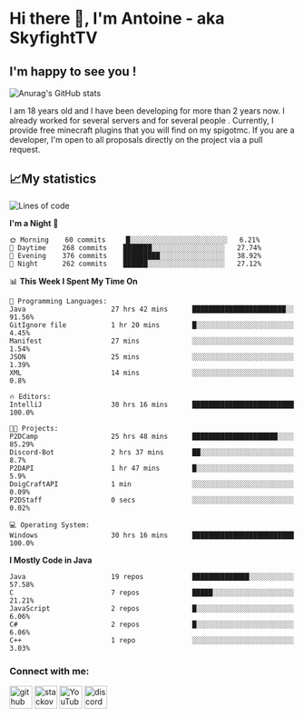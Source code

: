 # Hi there 👋, I'm Antoine - aka SkyfightTV
## I'm happy to see you !
![Anurag's GitHub stats](https://github-readme-stats.vercel.app/api?username=SKyfightTV&show_icons=true&theme=dark&count_private=true&)

I am 18 years old and I have been developing for more than 2 years now. I already worked for several servers and for several people . Currently, I provide free minecraft plugins that you will find on my spigotmc.
If you are a developer, I'm open to all proposals directly on the project via a pull request.

## 📈My statistics
<!--START_SECTION:waka-->
![Lines of code](https://img.shields.io/badge/From%20Hello%20World%20I%27ve%20Written-2%20Million%20lines%20of%20code-blue)

**I'm a Night 🦉** 

```text
🌞 Morning    60 commits     █░░░░░░░░░░░░░░░░░░░░░░░░   6.21% 
🌆 Daytime    268 commits    ███████░░░░░░░░░░░░░░░░░░   27.74% 
🌃 Evening    376 commits    █████████░░░░░░░░░░░░░░░░   38.92% 
🌙 Night      262 commits    ██████░░░░░░░░░░░░░░░░░░░   27.12%

```


📊 **This Week I Spent My Time On** 

```text
💬 Programming Languages: 
Java                     27 hrs 42 mins      ███████████████████████░░   91.56% 
GitIgnore file           1 hr 20 mins        █░░░░░░░░░░░░░░░░░░░░░░░░   4.45% 
Manifest                 27 mins             ░░░░░░░░░░░░░░░░░░░░░░░░░   1.54% 
JSON                     25 mins             ░░░░░░░░░░░░░░░░░░░░░░░░░   1.39% 
XML                      14 mins             ░░░░░░░░░░░░░░░░░░░░░░░░░   0.8%

🔥 Editors: 
IntelliJ                 30 hrs 16 mins      █████████████████████████   100.0%

🐱‍💻 Projects: 
P2DCamp                  25 hrs 48 mins      █████████████████████░░░░   85.29% 
Discord-Bot              2 hrs 37 mins       ██░░░░░░░░░░░░░░░░░░░░░░░   8.7% 
P2DAPI                   1 hr 47 mins        █░░░░░░░░░░░░░░░░░░░░░░░░   5.9% 
DoigCraftAPI             1 min               ░░░░░░░░░░░░░░░░░░░░░░░░░   0.09% 
P2DStaff                 0 secs              ░░░░░░░░░░░░░░░░░░░░░░░░░   0.02%

💻 Operating System: 
Windows                  30 hrs 16 mins      █████████████████████████   100.0%

```

**I Mostly Code in Java** 

```text
Java                     19 repos            ██████████████░░░░░░░░░░░   57.58% 
C                        7 repos             █████░░░░░░░░░░░░░░░░░░░░   21.21% 
JavaScript               2 repos             █░░░░░░░░░░░░░░░░░░░░░░░░   6.06% 
C#                       2 repos             █░░░░░░░░░░░░░░░░░░░░░░░░   6.06% 
C++                      1 repo              ░░░░░░░░░░░░░░░░░░░░░░░░░   3.03%

```



<!--END_SECTION:waka-->

### Connect with me:

[<img src='https://cdn.jsdelivr.net/npm/simple-icons@3.0.1/icons/github.svg' alt='github' height='40'>](https://github.com/SKyfightTV)  [<img src='https://cdn.jsdelivr.net/npm/simple-icons@3.0.1/icons/stackoverflow.svg' alt='stackoverflow' height='40'>](https://stackoverflow.com/users/16952856)  [<img src='https://cdn.jsdelivr.net/npm/simple-icons@3.0.1/icons/youtube.svg' alt='YouTube' height='40'>](https://www.youtube.com/channel/UCjzzQNjlBr-AZ5j1A8lMMKw)  [<img src='https://cdn.jsdelivr.net/npm/simple-icons@3.0.1/icons/discord.svg' alt='discord' height='40'>](https://discord.gg/u8yzVac)  
